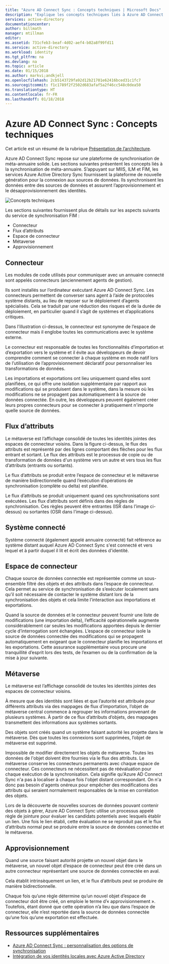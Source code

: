 ```yaml
---
title: "Azure AD Connect Sync : Concepts techniques | Microsoft Docs"
description: "Explique les concepts techniques liés à Azure AD Connect Sync."
services: active-directory
documentationcenter: 
author: billmath
manager: mtillman
editor: 
ms.assetid: 731cfeb3-beaf-4d02-aef4-b02a8f99fd11
ms.service: active-directory
ms.workload: identity
ms.tgt_pltfrm: na
ms.devlang: na
ms.topic: article
ms.date: 01/15/2018
ms.author: markvi;andkjell
ms.openlocfilehash: 2cb5143729fa92d12b21701e62416bced31c1fc7
ms.sourcegitcommit: f1c1789f2f2502d683afaf5a2f46cc548c0dea50
ms.translationtype: HT
ms.contentlocale: fr-FR
ms.lasthandoff: 01/18/2018
---
```

# <a name="azure-ad-connect-sync-technical-concepts"></a>Azure AD Connect Sync : Concepts techniques
Cet article est un résumé de la rubrique [Présentation de l’architecture](active-directory-aadconnectsync-technical-concepts.md).

Azure AD Connect Sync repose sur une plateforme de synchronisation de méta-annuaire solide.
Les sections suivantes présentent les concepts liés à la synchronisation de méta-annuaire.
S’appuyant sur MIIS, ILM et FIM, les services Azure Active Directory Sync fournissent la plateforme de nouvelle génération pour la connexion aux sources de données. Ils synchronisent les données entre des sources de données et assurent l’approvisionnement et le désapprovisionnement des identités.

![Concepts techniques](./media/active-directory-aadconnectsync-technical-concepts/scenario.png)

Les sections suivantes fournissent plus de détails sur les aspects suivants du service de synchronisation FIM :

* Connecteur
* Flux d’attributs
* Espace de connecteur
* Métaverse
* Approvisionnement

## <a name="connector"></a>Connecteur
Les modules de code utilisés pour communiquer avec un annuaire connecté sont appelés connecteurs (anciennement agents de gestion).

Ils sont installés sur l’ordinateur exécutant Azure AD Connect Sync. Les connecteurs permettent de converser sans agent à l’aide de protocoles système distants, au lieu de reposer sur le déploiement d’agents spécialisés. Cela se traduit par une réduction des risques et de la durée de déploiement, en particulier quand il s’agit de systèmes et d’applications critiques.

Dans l’illustration ci-dessus, le connecteur est synonyme de l’espace de connecteur mais il englobe toutes les communications avec le système externe.

Le connecteur est responsable de toutes les fonctionnalités d’importation et d’exportation vers le système et il évite aux développeurs de devoir comprendre comment se connecter à chaque système en mode natif lors de l’utilisation de l’approvisionnement déclaratif pour personnaliser les transformations de données.

Les importations et exportations ont lieu uniquement quand elles sont planifiées, ce qui offre une isolation supplémentaire par rapport aux modifications qui se produisent dans le système, dans la mesure où les modifications ne se propagent pas automatiquement à la source de données connectée. En outre, les développeurs peuvent également créer leurs propres connecteurs pour se connecter à pratiquement n'importe quelle source de données.

## <a name="attribute-flow"></a>Flux d’attributs
Le métaverse est l’affichage consolidé de toutes les identités jointes des espaces de connecteur voisins. Dans la figure ci-dessus, le flux des attributs est représenté par des lignes comportant des flèches pour les flux entrant et sortant. Le flux des attributs est le processus de copie ou de transformation de données d'un système vers un autre et vers tous les flux d’attributs (entrants ou sortants).

Le flux d’attributs se produit entre l’espace de connecteur et le métaverse de manière bidirectionnelle quand l’exécution d’opérations de synchronisation (complète ou delta) est planifiée.

Le flux d’attributs se produit uniquement quand ces synchronisations sont exécutées. Les flux d’attributs sont définis dans des règles de synchronisation. Ces règles peuvent être entrantes (ISR dans l’image ci-dessus) ou sortantes (OSR dans l’image ci-dessus).

## <a name="connected-system"></a>Système connecté
Système connecté (également appelé annuaire connecté) fait référence au système distant auquel Azure AD Connect Sync s'est connecté et vers lequel et à partir duquel il lit et écrit des données d'identité.

## <a name="connector-space"></a>Espace de connecteur
Chaque source de données connectée est représentée comme un sous-ensemble filtré des objets et des attributs dans l’espace de connecteur.
Cela permet au service de synchronisation de s’exécuter localement sans qu’il soit nécessaire de contacter le système distant lors de la synchronisation des objets et cela limite l’interaction aux importations et exportations.

Quand la source de données et le connecteur peuvent fournir une liste de modifications (une importation delta), l’efficacité opérationnelle augmente considérablement car seules les modifications apportées depuis le dernier cycle d’interrogation sont échangées. L’espace de connecteur isole la source de données connectée des modifications qui se propagent automatiquement en exigeant que le connecteur planifie les importations et les exportations. Cette assurance supplémentaire vous procure une tranquillité d’esprit lors des tests, de l’examen ou de la confirmation de la mise à jour suivante.

## <a name="metaverse"></a>Métaverse
Le métaverse est l’affichage consolidé de toutes les identités jointes des espaces de connecteur voisins.

À mesure que des identités sont liées et que l’autorité est attribuée pour différents attributs via des mappages de flux d’importation, l’objet de métaverse central commence à regrouper les informations provenant de plusieurs systèmes. À partir de ce flux d’attributs d’objets, des mappages transmettent des informations aux systèmes sortants.

Des objets sont créés quand un système faisant autorité les projette dans le métaverse. Dès que toutes les connexions sont supprimées, l’objet de métaverse est supprimé.

Impossible de modifier directement les objets de métaverse. Toutes les données de l'objet doivent être fournies via le flux des attributs. Le métaverse conserve les connecteurs permanents avec chaque espace de connecteur. Ces connecteurs ne nécessitent pas de réévaluation pour chaque exécution de la synchronisation. Cela signifie qu'Azure AD Connect Sync n'a pas à localiser à chaque fois l'objet distant correspondant. On n'a donc pas besoin d'agents onéreux pour empêcher des modifications des attributs qui seraient normalement responsables de la mise en corrélation des objets.

Lors de la découverte de nouvelles sources de données pouvant contenir des objets à gérer, Azure AD Connect Sync utilise un processus appelé règle de jointure pour évaluer les candidats potentiels avec lesquels établir un lien.
Une fois le lien établi, cette évaluation ne se reproduit pas et le flux d’attributs normal peut se produire entre la source de données connectée et le métaverse.

## <a name="provisioning"></a>Approvisionnement
Quand une source faisant autorité projette un nouvel objet dans le métaverse, un nouvel objet d’espace de connecteur peut être créé dans un autre connecteur représentant une source de données connectée en aval.

Cela établit intrinsèquement un lien, et le flux d’attributs peut se produire de manière bidirectionnelle.

Chaque fois qu’une règle détermine qu’un nouvel objet d’espace de connecteur doit être créé, on emploie le terme d’« approvisionnement ». Toutefois, étant donné que cette opération n’a lieu que dans l’espace de connecteur, elle n’est reportée dans la source de données connectée qu’une fois qu’une exportation est effectuée.

## <a name="additional-resources"></a>Ressources supplémentaires
* [Azure AD Connect Sync : personnalisation des options de synchronisation](active-directory-aadconnectsync-whatis.md)
* [Intégration de vos identités locales avec Azure Active Directory](active-directory-aadconnect.md)

<!--Image references-->
[1]: ./media/active-directory-aadsync-technical-concepts/ic750598.png
